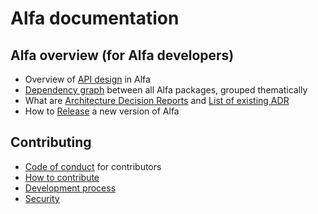# Alfa documentation

## Alfa overview (for Alfa developers)

* Overview of [API design](api.md) in Alfa  
* [Dependency graph](dependency-graph.png) between all Alfa packages, grouped thematically
* What are [Architecture Decision Reports](architecture.md) and [List of existing ADR](architecture/)  
* How to [Release](releasing.md) a new version of Alfa  

## Contributing

* [Code of conduct](code-of-conduct.md) for contributors
* [How to contribute](contributing.md)
* [Development process](process.md)
* [Security](security.md)
